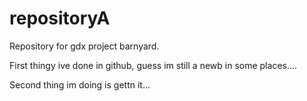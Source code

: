 repositoryA
===========

Repository for gdx project barnyard.

First thingy ive done in github, guess im still a newb in some places....


Second thing im doing is gettn it... 


